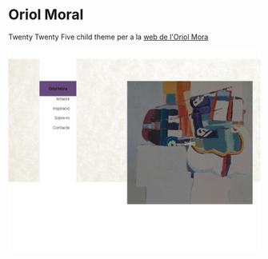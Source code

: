 # Oriol Moral

Twenty Twenty Five child theme per a la [web de l'Oriol Mora](https://oriolmora.com)

![Screenshot](./screenshot.png)
